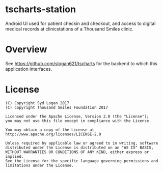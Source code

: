 # tscharts-station

Android UI used for patient checkin and checkout, and access to digital medical
records at clinicstations of a Thousand Smiles clinic.

# Overview

See https://github.com/slogan621/tscharts for the backend to which this
application interfaces.

# License

```
(C) Copyright Syd Logan 2017
(C) Copyright Thousand Smiles Foundation 2017

Licensed under the Apache License, Version 2.0 (the "License");
you may not use this file except in compliance with the License.

You may obtain a copy of the License at
http://www.apache.org/licenses/LICENSE-2.0

Unless required by applicable law or agreed to in writing, software
distributed under the License is distributed on an "AS IS" BASIS,
WITHOUT WARRANTIES OR CONDITIONS OF ANY KIND, either express or implied.
See the License for the specific language governing permissions and
limitations under the License.
